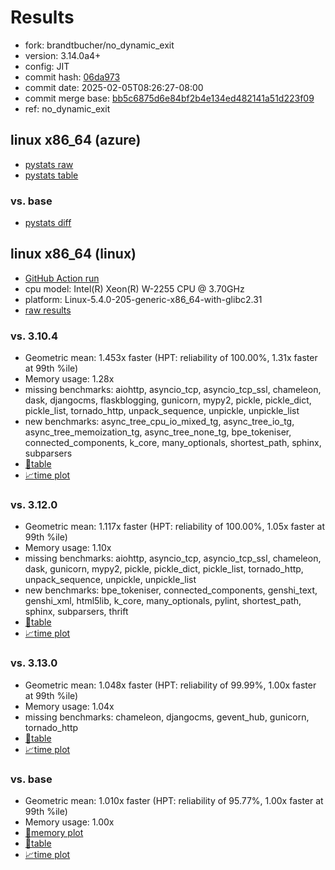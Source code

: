 # Results

- fork: brandtbucher/no_dynamic_exit
- version: 3.14.0a4+
- config: JIT
- commit hash: [06da973](https://github.com/brandtbucher/cpython/commit/06da973)
- commit date: 2025-02-05T08:26:27-08:00
- commit merge base: [bb5c6875d6e84bf2b4e134ed482141a51d223f09](https://github.com/python/cpython/commit/bb5c6875d6e84bf2b4e134ed482141a51d223f09)
- ref: no_dynamic_exit

## linux x86_64 (azure)

- [pystats raw](bm-20250205-azure-x86_64-brandtbucher-no_dynamic_exit-3.14.0a4%2B-06da973-pystats.json)
- [pystats table](bm-20250205-azure-x86_64-brandtbucher-no_dynamic_exit-3.14.0a4%2B-06da973-pystats.md)

### vs. base

- [pystats diff](bm-20250205-azure-x86_64-brandtbucher-no_dynamic_exit-3.14.0a4%2B-06da973-pystats-vs-base.md)

## linux x86_64 (linux)

- [GitHub Action run](https://github.com/faster-cpython/benchmarking/actions/runs/13161976255)
- cpu model: Intel(R) Xeon(R) W-2255 CPU @ 3.70GHz
- platform: Linux-5.4.0-205-generic-x86_64-with-glibc2.31
- [raw results](bm-20250205-linux-x86_64-brandtbucher-no_dynamic_exit-3.14.0a4%2B-06da973.json)

### vs. 3.10.4

- Geometric mean: 1.453x faster (HPT: reliability of 100.00%, 1.31x faster at 99th %ile)
- Memory usage: 1.28x
- missing benchmarks: aiohttp, asyncio_tcp, asyncio_tcp_ssl, chameleon, dask, djangocms, flaskblogging, gunicorn, mypy2, pickle, pickle_dict, pickle_list, tornado_http, unpack_sequence, unpickle, unpickle_list
- new benchmarks: async_tree_cpu_io_mixed_tg, async_tree_io_tg, async_tree_memoization_tg, async_tree_none_tg, bpe_tokeniser, connected_components, k_core, many_optionals, shortest_path, sphinx, subparsers
- [📄table](bm-20250205-linux-x86_64-brandtbucher-no_dynamic_exit-3.14.0a4%2B-06da973-vs-3.10.4.md)
- [📈time plot](bm-20250205-linux-x86_64-brandtbucher-no_dynamic_exit-3.14.0a4%2B-06da973-vs-3.10.4.svg)

### vs. 3.12.0

- Geometric mean: 1.117x faster (HPT: reliability of 100.00%, 1.05x faster at 99th %ile)
- Memory usage: 1.10x
- missing benchmarks: aiohttp, asyncio_tcp, asyncio_tcp_ssl, chameleon, dask, gunicorn, mypy2, pickle, pickle_dict, pickle_list, tornado_http, unpack_sequence, unpickle, unpickle_list
- new benchmarks: bpe_tokeniser, connected_components, genshi_text, genshi_xml, html5lib, k_core, many_optionals, pylint, shortest_path, sphinx, subparsers, thrift
- [📄table](bm-20250205-linux-x86_64-brandtbucher-no_dynamic_exit-3.14.0a4%2B-06da973-vs-3.12.0.md)
- [📈time plot](bm-20250205-linux-x86_64-brandtbucher-no_dynamic_exit-3.14.0a4%2B-06da973-vs-3.12.0.svg)

### vs. 3.13.0

- Geometric mean: 1.048x faster (HPT: reliability of 99.99%, 1.00x faster at 99th %ile)
- Memory usage: 1.04x
- missing benchmarks: chameleon, djangocms, gevent_hub, gunicorn, tornado_http
- [📄table](bm-20250205-linux-x86_64-brandtbucher-no_dynamic_exit-3.14.0a4%2B-06da973-vs-3.13.0.md)
- [📈time plot](bm-20250205-linux-x86_64-brandtbucher-no_dynamic_exit-3.14.0a4%2B-06da973-vs-3.13.0.svg)

### vs. base

- Geometric mean: 1.010x faster (HPT: reliability of 95.77%, 1.00x faster at 99th %ile)
- Memory usage: 1.00x
- [🧠memory plot](bm-20250205-linux-x86_64-brandtbucher-no_dynamic_exit-3.14.0a4%2B-06da973-vs-base-mem.svg)
- [📄table](bm-20250205-linux-x86_64-brandtbucher-no_dynamic_exit-3.14.0a4%2B-06da973-vs-base.md)
- [📈time plot](bm-20250205-linux-x86_64-brandtbucher-no_dynamic_exit-3.14.0a4%2B-06da973-vs-base.svg)

